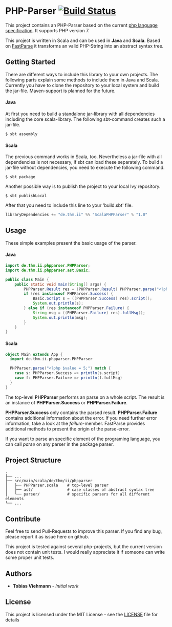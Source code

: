 # PHP-Parser [![Build Status](https://travis-ci.org/icampus/Scala-PHP-Parser.svg?branch=master)](https://travis-ci.org/icampus/Scala-PHP-Parser)
This project contains an PHP-Parser based on the current [php language specification](https://github.com/php/php-langspec). It supports PHP version 7.

This project is written in Scala and can be used in **Java** and **Scala**. Based on [FastParse](https://github.com/lihaoyi/fastparse) it transforms an valid PHP-String into an abstract syntax tree.

## Getting Started

There are different ways to include this library to your own projects. The following parts explain some methods to include them in Java and Scala. Currently you have to clone the repository to your local system and build the jar-file. Maven-support is planned for the future. 

#### Java

At first you need to build a standalone jar-library with all dependencies including the core scala-library. The following sbt-command creates such a jar-file. 

```console
$ sbt assembly
```

#### Scala

The previous command works in Scala, too. Nevertheless a jar-file with all dependencies is not necessary, if sbt can load these separately. To build a jar-file without dependencies, you need to execute the following command.

```console
$ sbt package
```

Another possible way is to publish the project to your local Ivy repository.
```console
$ sbt publishLocal
```

After that you need to include this line to your 'build.sbt' file.

```scala
libraryDependencies += "de.thm.ii" %% "ScalaPHPParser" % "1.0"
```

## Usage

These simple examples present the basic usage of the parser.

#### Java
```java
import de.thm.ii.phpparser.PHPParser;
import de.thm.ii.phpparser.ast.Basic;

public class Main {
    public static void main(String[] args) {
        PHPParser.Result res = (PHPParser.Result) PHPParser.parse("<?php $value = 5;");
        if (res instanceof PHPParser.Success) {
            Basic.Script s = ((PHPParser.Success) res).script();
            System.out.println(s);
        } else if (res instanceof PHPParser.Failure) {
            String msg = ((PHPParser.Failure) res).fullMsg();
            System.out.println(msg);
        }
    }
}
```

#### Scala
```scala
object Main extends App {
  import de.thm.ii.phpparser.PHPParser

  PHPParser.parse("<?php $value = 5;") match {
    case s: PHPParser.Success => println(s.script)
    case f: PHPParser.Failure => println(f.fullMsg)
  }
}
```

The top-level __PHPParser__ performs an parse on a whole script. The result is an instance of __PHPParser.Success__ or __PHPParser.Failure__. 

__PHPParser.Success__ only contains the parsed result. __PHPParser.Failure__ contains additional information about the error. If you need further error information, take a look at the _failure_-member. FastParse provides additional methods to present the origin of the parse-error. 

If you want to parse an specific element of the programing language, you can call _parse_ on any parser in the package parser. 

## Project Structure

```
.
├── ...
├── src/main/scala/de/thm/ii/phpparser
│   ├── PHPParser.scala    # top-level parser
│   ├── ast/               # case classes of abstract syntax tree
│   └── parser/            # specific parsers for all different elements
└── ...
```

## Contribute

Feel free to send Pull-Requests to improve this parser. If you find any bug, please report it as issue here on github. 

This project is tested against several php-projects, but the current version does not contain unit tests. I would really appreciate it if someone can write some proper unit tests. 

## Authors

* **Tobias Viehmann** - *Initial work*


## License

This project is licensed under the MIT License - see the [LICENSE](LICENSE) file for details

